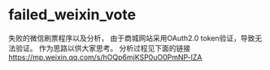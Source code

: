 # failed_weixin_vote
失败的微信刷票程序以及分析，
由于商城网站采用OAuth2.0 token验证，导致无法验证。
作为思路以供大家思考。
分析过程见下面的链接
https://mp.weixin.qq.com/s/hOQp6mjKSP0uO0PmNP-lZA
